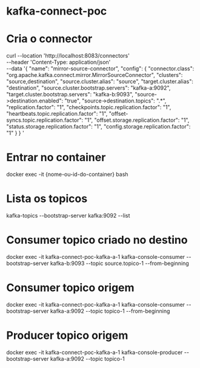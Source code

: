 # kafka-connect-poc

# Cria o connector

curl --location 'http://localhost:8083/connectors' \
--header 'Content-Type: application/json' \
--data '{
  "name": "mirror-source-connector",
  "config": {
    "connector.class": "org.apache.kafka.connect.mirror.MirrorSourceConnector",
    "clusters": "source,destination",
    "source.cluster.alias": "source",
    "target.cluster.alias": "destination",
    "source.cluster.bootstrap.servers": "kafka-a:9092",
    "target.cluster.bootstrap.servers": "kafka-b:9093",
    "source->destination.enabled": "true",
    "source->destination.topics": ".*",
    "replication.factor": "1",
    "checkpoints.topic.replication.factor": "1",
    "heartbeats.topic.replication.factor": "1",
    "offset-syncs.topic.replication.factor": "1",
    "offset.storage.replication.factor": "1",
    "status.storage.replication.factor": "1",
    "config.storage.replication.factor": "1"
  }
}
'

# Entrar no container
docker exec -it {nome-ou-id-do-container} bash

# Lista os topicos
kafka-topics --bootstrap-server kafka:9092 --list

# Consumer topico criado no destino
docker exec -it kafka-connect-poc-kafka-a-1 kafka-console-consumer --bootstrap-server kafka-b:9093 --topic source.topico-1 --from-beginning

# Consumer topico origem
docker exec -it kafka-connect-poc-kafka-a-1 kafka-console-consumer --bootstrap-server kafka-a:9092 --topic topico-1 --from-beginning

# Producer topico origem
docker exec -it kafka-connect-poc-kafka-a-1 kafka-console-producer --bootstrap-server kafka-a:9092 --topic topico-1
